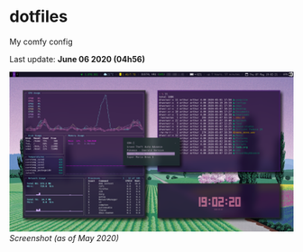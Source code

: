 # dotfiles
My comfy config

Last update: **June 06 2020 (04h56)**

![screenshot](https://github.com/arthurmassanes/dotfiles/blob/master/screenshots/sakura.png)
_Screenshot (as of May 2020)_
